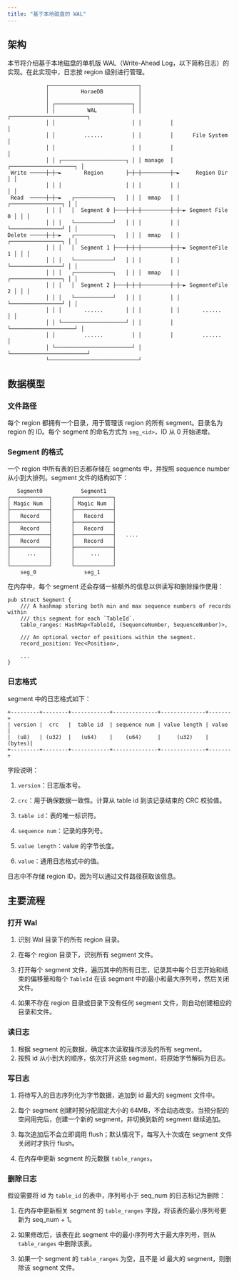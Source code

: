 ```yaml
---
title: "基于本地磁盘的 WAL"
---
```


## 架构

本节将介绍基于本地磁盘的单机版 WAL（Write-Ahead Log，以下简称日志）的实现。在此实现中，日志按 region 级别进行管理。

```
            ┌────────────────────────────┐
            │          HoraeDB           │
            │                            │
            │ ┌────────────────────────┐ │
            │ │          WAL           │ │         ┌────────────────────────┐
            │ │                        │ │         │                        │
            │ │         ......         │ │         │      File System       │
            │ │                        │ │         │                        │
            │ │ ┌────────────────────┐ │ │ manage  │ ┌────────────────────┐ │
 Write ─────┼─┼─►       Region       ├─┼─┼─────────┼─►     Region Dir     │ │
            │ │ │                    │ │ │         │ │                    │ │
 Read  ─────┼─┼─►   ┌────────────┐   │ │ │  mmap   │ │ ┌────────────────┐ │ │
            │ │ │   │  Segment 0 ├───┼─┼─┼─────────┼─┼─► Segment File 0 │ │ │
            │ │ │   └────────────┘   │ │ │         │ │ └────────────────┘ │ │
Delete ─────┼─┼─►   ┌────────────┐   │ │ │  mmap   │ │ ┌────────────────┐ │ │
            │ │ │   │  Segment 1 ├───┼─┼─┼─────────┼─┼─► SegmenteFile 1 │ │ │
            │ │ │   └────────────┘   │ │ │         │ │ └────────────────┘ │ │
            │ │ │   ┌────────────┐   │ │ │  mmap   │ │ ┌────────────────┐ │ │
            │ │ │   │  Segment 2 ├───┼─┼─┼─────────┼─┼─► SegmenteFile 2 │ │ │
            │ │ │   └────────────┘   │ │ │         │ │ └────────────────┘ │ │
            │ │ │       ......       │ │ │         │ │       ......       │ │
            │ │ └────────────────────┘ │ │         │ └────────────────────┘ │
            │ │         ......         │ │         │         ......         │
            │ └────────────────────────┘ │         └────────────────────────┘
            └────────────────────────────┘
```

## 数据模型

### 文件路径

每个 region 都拥有一个目录，用于管理该 region 的所有 segment。目录名为 region 的 ID。每个 segment 的命名方式为 `seg_<id>`，ID 从 0 开始递增。

### Segment 的格式

一个 region 中所有表的日志都存储在 segments 中，并按照 sequence number 从小到大排列。segment 文件的结构如下：

```
   Segment0            Segment1
┌────────────┐      ┌────────────┐
│ Magic Num  │      │ Magic Num  │
├────────────┤      ├────────────┤
│   Record   │      │   Record   │
├────────────┤      ├────────────┤
│   Record   │      │   Record   │
├────────────┤      ├────────────┤   ....
│   Record   │      │   Record   │
├────────────┤      ├────────────┤
│     ...    │      │     ...    │
│            │      │            │
└────────────┘      └────────────┘
    seg_0               seg_1
```

在内存中，每个 segment 还会存储一些额外的信息以供读写和删除操作使用：

```
pub struct Segment {
    /// A hashmap storing both min and max sequence numbers of records within
    /// this segment for each `TableId`.
    table_ranges: HashMap<TableId, (SequenceNumber, SequenceNumber)>,

    /// An optional vector of positions within the segment.
    record_position: Vec<Position>,

    ...
}
```

### 日志格式

segment 中的日志格式如下：

```
+---------+--------+------------+--------------+--------------+-------+
| version |  crc   |  table id  | sequence num | value length | value |
|  (u8)   | (u32)  |   (u64)    |    (u64)     |     (u32)    |(bytes)|
+---------+--------+------------+--------------+--------------+-------+
```

字段说明：

1. `version`：日志版本号。

2. `crc`：用于确保数据一致性。计算从 table id 到该记录结束的 CRC 校验值。

3. `table id`：表的唯一标识符。

4. `sequence num`：记录的序列号。

5. `value length`：value 的字节长度。

6. `value`：通用日志格式中的值。

日志中不存储 region ID，因为可以通过文件路径获取该信息。

## 主要流程

### 打开 Wal

1. 识别 Wal 目录下的所有 region 目录。

2. 在每个 region 目录下，识别所有 segment 文件。

3. 打开每个 segment 文件，遍历其中的所有日志，记录其中每个日志开始和结束的偏移量和每个 `TableId` 在该 segment 中的最小和最大序列号，然后关闭文件。

4. 如果不存在 region 目录或目录下没有任何 segment 文件，则自动创建相应的目录和文件。

### 读日志

1. 根据 segment 的元数据，确定本次读取操作涉及的所有 segment。
2. 按照 id 从小到大的顺序，依次打开这些 segment，将原始字节解码为日志。

### 写日志

1. 将待写入的日志序列化为字节数据，追加到 id 最大的 segment 文件中。
2. 每个 segment 创建时预分配固定大小的 64MB，不会动态改变。当预分配的空间用完后，创建一个新的 segment，并切换到新的 segment 继续追加。

3. 每次追加后不会立即调用 flush；默认情况下，每写入十次或在 segment 文件关闭时才执行 flush。

4. 在内存中更新 segment 的元数据 `table_ranges`。

### 删除日志

假设需要将 id 为 `table_id` 的表中，序列号小于 seq_num 的日志标记为删除：

1. 在内存中更新相关 segment 的 `table_ranges` 字段，将该表的最小序列号更新为 seq_num + 1。

2. 如果修改后，该表在此 segment 中的最小序列号大于最大序列号，则从 `table_ranges` 中删除该表。

3. 如果一个 segment 的 `table_ranges` 为空，且不是 id 最大的 segment，则删除该 segment 文件。

